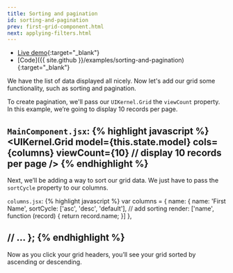 ```yaml
---
title: Sorting and pagination
id: sorting-and-pagination
prev: first-grid-component.html
next: applying-filters.html
---
```

* [Live demo](/examples/sorting-and-pagination/){:target="_blank"}
* [Code]({{ site.github }}/examples/sorting-and-pagination){:target="_blank"}

We have the list of data displayed all nicely. Now let's add our grid some functionality, such as sorting and pagination.

To create pagination, we'll pass our `UIKernel.Grid` the `viewCount` property. In this example, we’re going to display 10 records per page.

`MainComponent.jsx`:
{% highlight javascript %}
<UIKernel.Grid
  model={this.state.model}
  cols={columns}
  viewCount={10} // display 10 records per page
/>
{% endhighlight %}
---

Next, we’ll be adding a way to sort our grid data. We just have to pass the `sortCycle` property to our columns.

`columns.jsx`:
{% highlight javascript %}
var columns = {
  name: {
    name: 'First Name',
    sortCycle: ['asc', 'desc', 'default'], // add sorting
    render: ['name', function (record) {
      return record.name;
    }]
  },

  // ...
};
{% endhighlight %}
---

Now as you click your grid headers, you’ll see your grid sorted by ascending or descending.

